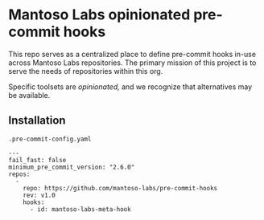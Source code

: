 # Mantoso Labs opinionated pre-commit hooks

This repo serves as a centralized place to define pre-commit hooks in-use across Mantoso Labs repositories. The primary mission of this project is to serve the needs of repositories within this org.

Specific toolsets are *_opinionated,_* and we recognize that alternatives may be available.


## Installation

`.pre-commit-config.yaml`

```
---
fail_fast: false
minimum_pre_commit_version: "2.6.0"
repos:
  -
    repo: https://github.com/mantoso-labs/pre-commit-hooks
    rev: v1.0
    hooks:
      - id: mantoso-labs-meta-hook
```
